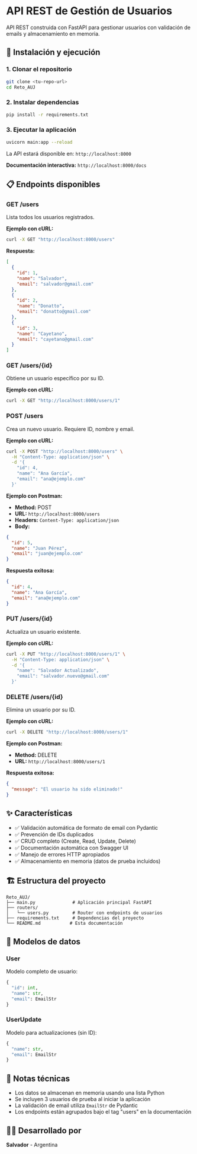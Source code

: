 # API REST de Gestión de Usuarios

API REST construida con FastAPI para gestionar usuarios con validación de emails y almacenamiento en memoria.

## 🚀 Instalación y ejecución

### 1. Clonar el repositorio
```bash
git clone <tu-repo-url>
cd Reto_AUJ
```

### 2. Instalar dependencias
```bash
pip install -r requirements.txt
```

### 3. Ejecutar la aplicación
```bash
uvicorn main:app --reload
```

La API estará disponible en: `http://localhost:8000`

**Documentación interactiva:** `http://localhost:8000/docs`

## 📋 Endpoints disponibles

### GET /users
Lista todos los usuarios registrados.

**Ejemplo con cURL:**
```bash
curl -X GET "http://localhost:8000/users"
```

**Respuesta:**
```json
[
  {
    "id": 1,
    "name": "Salvador",
    "email": "salvador@gmail.com"
  },
  {
    "id": 2,
    "name": "Donatto", 
    "email": "donatto@gmail.com"
  },
  {
    "id": 3,
    "name": "Cayetano",
    "email": "cayetano@gmail.com"
  }
]
```

### GET /users/{id}
Obtiene un usuario específico por su ID.

**Ejemplo con cURL:**
```bash
curl -X GET "http://localhost:8000/users/1"
```

### POST /users
Crea un nuevo usuario. Requiere ID, nombre y email.

**Ejemplo con cURL:**
```bash
curl -X POST "http://localhost:8000/users" \
  -H "Content-Type: application/json" \
  -d '{
    "id": 4,
    "name": "Ana García",
    "email": "ana@ejemplo.com"
  }'
```

**Ejemplo con Postman:**
- **Method:** POST
- **URL:** `http://localhost:8000/users`
- **Headers:** `Content-Type: application/json`
- **Body:**
```json
{
  "id": 5,
  "name": "Juan Pérez",
  "email": "juan@ejemplo.com"
}
```

**Respuesta exitosa:**
```json
{
  "id": 4,
  "name": "Ana García",
  "email": "ana@ejemplo.com"
}
```

### PUT /users/{id}
Actualiza un usuario existente.

**Ejemplo con cURL:**
```bash
curl -X PUT "http://localhost:8000/users/1" \
  -H "Content-Type: application/json" \
  -d '{
    "name": "Salvador Actualizado",
    "email": "salvador.nuevo@gmail.com"
  }'
```

### DELETE /users/{id}
Elimina un usuario por su ID.

**Ejemplo con cURL:**
```bash
curl -X DELETE "http://localhost:8000/users/1"
```

**Ejemplo con Postman:**
- **Method:** DELETE
- **URL:** `http://localhost:8000/users/1`

**Respuesta exitosa:**
```json
{
  "message": "El usuario ha sido eliminado!"
}
```

## ✨ Características

- ✅ Validación automática de formato de email con Pydantic
- ✅ Prevención de IDs duplicados
- ✅ CRUD completo (Create, Read, Update, Delete)
- ✅ Documentación automática con Swagger UI
- ✅ Manejo de errores HTTP apropiados
- ✅ Almacenamiento en memoria (datos de prueba incluidos)

## 🏗️ Estructura del proyecto

```
Reto_AUJ/
├── main.py              # Aplicación principal FastAPI
├── routers/
│   └── users.py         # Router con endpoints de usuarios
├── requirements.txt     # Dependencias del proyecto
└── README.md           # Esta documentación
```

## 🔧 Modelos de datos

### User
Modelo completo de usuario:
```python
{
  "id": int,
  "name": str,
  "email": EmailStr
}
```

### UserUpdate  
Modelo para actualizaciones (sin ID):
```python
{
  "name": str,
  "email": EmailStr
}
```

## 📝 Notas técnicas

- Los datos se almacenan en memoria usando una lista Python
- Se incluyen 3 usuarios de prueba al iniciar la aplicación
- La validación de email utiliza `EmailStr` de Pydantic
- Los endpoints están agrupados bajo el tag "users" en la documentación

## 👨‍💻 Desarrollado por

**Salvador** - Argentina